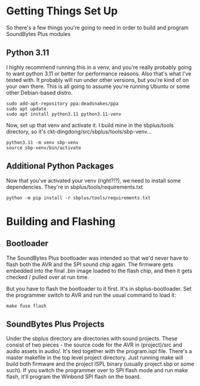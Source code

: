 # Getting Things Set Up

So there's a few things you're going to need in order to build and program SoundBytes Plus modules


## Python 3.11

I highly recommend running this in a venv, and you're really probably going to want python 3.11 or better for performance reasons.  Also that's what I've tested with.  It probably will run under other versions, but you're kind of on your own there.  This is all going to assume you're running Ubuntu or some other Debian-based distro.

```
sudo add-apt-repository ppa:deadsnakes/ppa
sudo apt update
sudo apt install python3.11 python3.11-venv
```

Now, set up that venv and activate it.  I build mine in the sbplus/tools directory, so it's ckt-dingdong/src/sbplus/tools/sbp-venv...

```
python3.11 -m venv sbp-venv
source sbp-venv/bin/activate
```

## Additional Python Packages

Now that you've activated your venv (right?!?), we need to install some dependencies.  They're in sbplus/tools/requirements.txt
```
python -m pip install -r sbplus/tools/requirements.txt
```

# Building and Flashing

## Bootloader

The SoundBytes Plus bootloader was intended so that we'd never have to flash both the AVR and the SPI sound chip again.  The firmware gets embedded into the final .bin image loaded to the flash chip, and then it gets checked / pulled over at run time.

But you have to flash the bootloader to it first.  It's in sbplus-bootloader.  Set the programmer switch to AVR and run the usual command to load it:
```
make fuse flash
```

## SoundBytes Plus Projects

Under the sbplus directory are directories with sound projects.  These consist of two pieces - the source code for the AVR in (project)/src and audio assets in audio/.  It's tied together with the program.ispl file.  There's a master makefile in the top level project directory.  Just running make will build both firmware and the project ISPL binary (usually project.sbp or some such).  If you switch the programmer over to SPI flash mode and run make flash, it'll program the Winbond SPI flash on the board.

 
